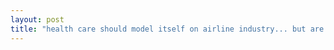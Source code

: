 ```yaml
---
layout: post
title: "health care should model itself on airline industry... but are doctors ok to be pilots?"
---
```


